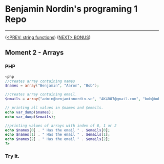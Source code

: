 #  Benjamin Nordin's programing 1 Repo #

***
([<PREV: string functions](./stringfunc.md)) ([NEXT\> BONUS](./bonus.md))

##  Moment 2 - Arrays ##

### PHP ###

```php
<php  
//creates array containing names
$names = array("Benjamin", "Aaron", "Bob");

//creates array containing email.
$emails = array("admin@benjaminnordin.se", "AK4007@gmail.com", "bob@bobes.se");

// printing all values in $names and $emails.
echo var_dump($names);
echo var_dump($emails);

//printing values of arrays with index of 0, 1 or 2
echo $names[0] . " Has the email " . $emails[0];
echo $names[1] . " Has the email " . $emails[1];
echo $names[2] . " Has the email " . $emails[2];
?>
```
### Try it. ###

<script src="//repl.it/embed/KyLi/4.js"></script>
